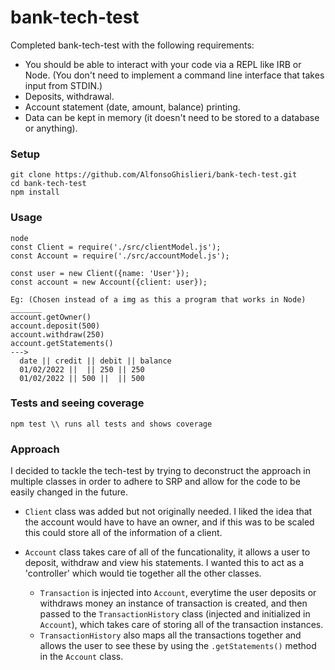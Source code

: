 # bank-tech-test

Completed bank-tech-test with the following requirements:
* You should be able to interact with your code via a REPL like IRB or Node.  (You don't need to implement a command line interface that takes input from STDIN.)
* Deposits, withdrawal.
* Account statement (date, amount, balance) printing.
* Data can be kept in memory (it doesn't need to be stored to a database or anything).

### Setup

```
git clone https://github.com/AlfonsoGhislieri/bank-tech-test.git
cd bank-tech-test
npm install
```

### Usage
```
node
const Client = require('./src/clientModel.js');
const Account = require('./src/accountModel.js');

const user = new Client({name: 'User'});
const account = new Account({client: user});

Eg: (Chosen instead of a img as this a program that works in Node)
_______
account.getOwner()
account.deposit(500)
account.withdraw(250)
account.getStatements() 
--->
  date || credit || debit || balance
  01/02/2022 ||  || 250 || 250
  01/02/2022 || 500 ||  || 500
```

### Tests and seeing coverage
```
npm test \\ runs all tests and shows coverage
```

### Approach

I decided to tackle the tech-test by trying to deconstruct the approach in multiple classes in order to adhere to SRP and allow for the code to be easily changed in the future.

- `Client` class was added but not originally needed. I liked the idea that the account would have to have an owner, and if this was to be scaled this could store all of the information of a client.

- `Account` class takes care of all of the funcationality, it allows a user to deposit, withdraw and view his statements. I wanted this to act as a 'controller' which would tie together all the other classes.
  - `Transaction` is injected into `Account`, everytime the user deposits or withdraws money an instance of transaction is created, and then passed to the `TransactionHistory` class (injected and initialized in `Account`), which takes care of storing all of the transaction instances.
  - `TransactionHistory` also maps all the transactions together and allows the user to see these by using the `.getStatements()` method in the `Account` class.


